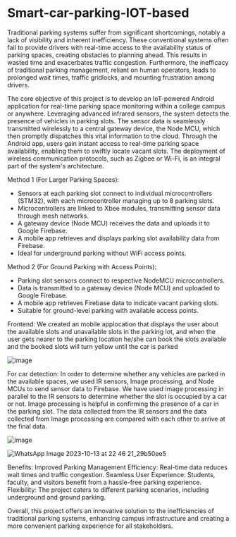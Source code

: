 # Smart-car-parking-IOT-based

Traditional parking systems suffer from significant shortcomings, notably a lack of visibility and inherent inefficiency. These conventional systems often fail to provide drivers with real-time access to the availability status of parking spaces, creating obstacles to planning ahead. This results in wasted time and exacerbates traffic congestion. Furthermore, the inefficacy of traditional parking management, reliant on human operators, leads to prolonged wait times, traffic gridlocks, and mounting frustration among drivers.

The core objective of this project is to develop an IoT-powered Android application for real-time parking space monitoring within a college campus or anywhere. Leveraging advanced infrared sensors, the system detects the presence of vehicles in parking slots. The sensor data is seamlessly transmitted wirelessly to a central gateway device, the Node MCU, which then promptly dispatches this vital information to the cloud. Through the Android app, users gain instant access to real-time parking space availability, enabling them to swiftly locate vacant slots. The deployment of wireless communication protocols, such as Zigbee or Wi-Fi, is an integral part of the system's architecture.

Method 1 (For Larger Parking Spaces):
- Sensors at each parking slot connect to individual microcontrollers (STM32), with each microcontroller managing up to 8 parking slots.
- Microcontrollers are linked to Xbee modules, transmitting sensor data through mesh networks.
- A gateway device (Node MCU) receives the data and uploads it to Google Firebase.
- A mobile app retrieves and displays parking slot availability data from Firebase.
- Ideal for underground parking without WiFi access points.

Method 2 (For Ground Parking with Access Points):
- Parking slot sensors connect to respective NodeMCU microcontrollers.
- Data is transmitted to a gateway device (Node MCU) and uploaded to Google Firebase.
- A mobile app retrieves Firebase data to indicate vacant parking slots.
- Suitable for ground-level parking with available access points.


Frontend:
    We created an mobile applocation that displays the user about the available slots and unavailable slots in the parking lot, and when the user gets nearer to the parking location he/she can book the slots available and the booked slots will turn yellow until the car is parked
    
![image](https://github.com/Boolean-Hooligans-356/Smart-car-parking-IOT-based/assets/96923418/27afd26f-ef17-4331-8a01-14d20cb76afa)


For car detection:
    In order to determine whether any vehicles are parked in the available spaces, we used IR sensors, Image processing, and Node MCUs to send sensor data to Firebase.
    We have used image processing in parallel to the IR sensors to determine whether the slot is occupied by a car or not.
    Image processing is helpful in confirming the presence of a car in the parking slot.
    The data collected from the IR sensors and the data collected from Image processing are compared with each other to arrive at the final data.  
    
![image](https://github.com/Boolean-Hooligans-356/Smart-car-parking-IOT-based/assets/96923418/2b7da5fa-345b-4027-a7a5-648ef495d489)

  
![WhatsApp Image 2023-10-13 at 22 46 21_29b50ee5](https://github.com/Boolean-Hooligans-356/Smart-car-parking-IOT-based/assets/96923418/8f69a94c-4863-4585-a60d-7602149a322c)

Benefits:
Improved Parking Management Efficiency: Real-time data reduces wait times and traffic congestion.
Seamless User Experience: Students, faculty, and visitors benefit from a hassle-free parking experience.
Flexibility: The project caters to different parking scenarios, including underground and ground parking.

Overall, this project offers an innovative solution to the inefficiencies of traditional parking systems, enhancing campus infrastructure and creating a more convenient parking experience for all stakeholders.



